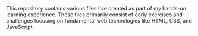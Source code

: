 This repository contains various files I've created as part of my hands-on learning experience. These files primarily consist of early exercises and challenges focusing on fundamental web technologies like HTML, CSS, and JavaScript.
